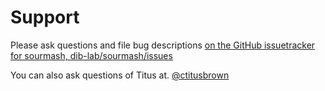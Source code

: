 # Support


Please ask questions and file bug descriptions [on the GitHub issuetracker for sourmash, dib-lab/sourmash/issues][0]


You can also ask questions of Titus at. [@ctitusbrown][1]

[0]:https://github.com/dib-lab/sourmash/issues
[1]:https://twitter.com/ctitusbrown/
